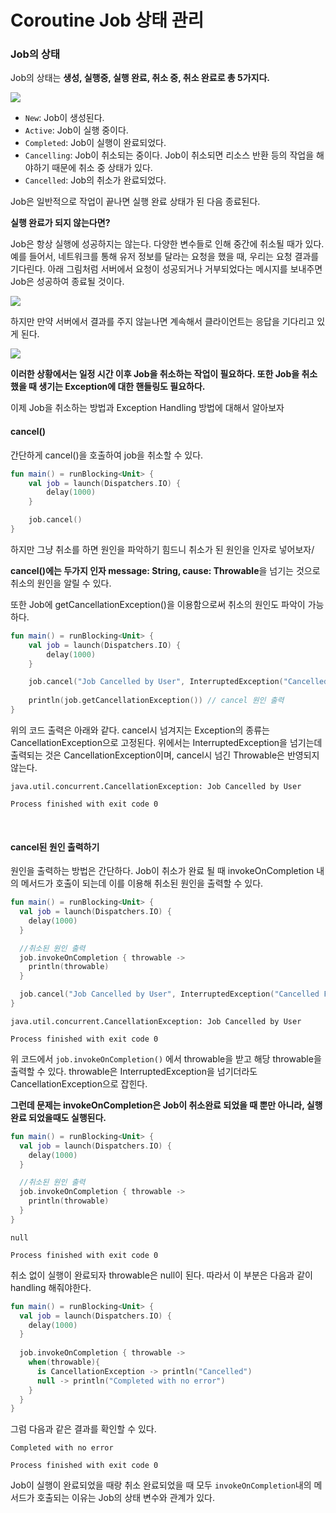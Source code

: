 # Coroutine Job 상태 관리

### Job의 상태

Job의 상태는 **생성, 실행중, 실행 완료, 취소 중, 취소 완료로 총 5가지다.**

![](https://img1.daumcdn.net/thumb/R1280x0/?scode=mtistory2&fname=https%3A%2F%2Fblog.kakaocdn.net%2Fdn%2FlDPEY%2FbtrcOkr0Ne2%2FphWZLmmhFhkehvIzIEb8G1%2Fimg.png)

- `New`: Job이 생성된다.
- `Active`: Job이 실행 중이다.
- `Completed`: Job이 실행이 완료되었다.
- `Cancelling`: Job이 취소되는 중이다. Job이 취소되면 리소스 반환 등의 작업을 해야하기 때문에 취소 중 상태가 있다.
- `Cancelled`: Job의 취소가 완료되었다.

Job은 일반적으로 작업이 끝나면 실행 완료 상태가 된 다음 종료된다.


**실행 완료가 되지 않는다면?**

Job은 항상 실행에 성공하지는 않는다. 다양한 변수들로 인해 중간에 취소될 때가 있다. 예를 들어서, 네트워크를 통해 유저 정보를 달라는 요청을 했을 때, 우리는 요청 결과를 기다린다. 아래 그림처럼 서버에서 요청이 성공되거나 거부되었다는 메시지를 보내주면 Job은 성공하여 종료될 것이다.

![](https://img1.daumcdn.net/thumb/R1280x0/?scode=mtistory2&fname=https%3A%2F%2Fblog.kakaocdn.net%2Fdn%2Fv4fNA%2FbtrcLBB0H2G%2F10LNc5co46tiTLwI3XUNC1%2Fimg.png)

하지만 만약 서버에서 결과를 주지 않늗나면 계속해서 클라이언트는 응답을 기다리고 있게 된다.

![](https://img1.daumcdn.net/thumb/R1280x0/?scode=mtistory2&fname=https%3A%2F%2Fblog.kakaocdn.net%2Fdn%2Fdk2bEE%2FbtrcNJyWaPq%2FxysFUCL5DfftkZ6NG3kSt0%2Fimg.png)

**이러한 상황에서는 일정 시간 이후 Job을 취소하는 작업이 필요하다. 또한 Job을 취소했을 때 생기는 Exception에 대한 핸들링도 필요하다.**

이제 Job을 취소하는 방법과 Exception Handling 방법에 대해서 알아보자

#### cancel()

간단하게 cancel()을 호출하여 job을 취소할 수 있다.

```kotlin
fun main() = runBlocking<Unit> {
    val job = launch(Dispatchers.IO) {
        delay(1000)
    }

    job.cancel()
}
```

하지만 그냥 취소를 하면 원인을 파악하기 힘드니 취소가 된 원인을 인자로 넣어보자/

**cancel()에는 두가지 인자 message: String, cause: Throwable**을 넘기는 것으로 취소의 원인을 알릴 수 있다.

또한 Job에 getCancellationException()을 이용함으로써 취소의 원인도 파악이 가능하다.

```kotlin
fun main() = runBlocking<Unit> {
    val job = launch(Dispatchers.IO) {
        delay(1000)
    }

    job.cancel("Job Cancelled by User", InterruptedException("Cancelled Forcibly"))
    
    println(job.getCancellationException()) // cancel 원인 출력
}
```

위의 코드 출력은 아래와 같다. cancel시 넘겨지는 Exception의 종류는 CancellationException으로 고정된다. 위에서는 InterruptedException을 넘기는데 출력되는 것은 CancellationException이며, cancel시 넘긴 Throwable은 반영되지 않는다.

```
java.util.concurrent.CancellationException: Job Cancelled by User

Process finished with exit code 0
```

<br>

#### cancel된 원인 출력하기

원인을 출력하는 방법은 간단하다. Job이 취소가 완료 될 때 invokeOnCompletion 내의 메서드가 호출이 되는데 이를 이용해 취소된 원인을 출력할 수 있다.

```kotlin
fun main() = runBlocking<Unit> {
  val job = launch(Dispatchers.IO) {
    delay(1000)
  }

  //취소된 원인 출력
  job.invokeOnCompletion { throwable ->
    println(throwable)
  }

  job.cancel("Job Cancelled by User", InterruptedException("Cancelled Forcibly"))
}
```

```
java.util.concurrent.CancellationException: Job Cancelled by User

Process finished with exit code 0
```

위 코드에서 `job.invokeOnCompletion()` 에서 throwable을 받고 해당 throwable을 출력할 수 있다. throwable은 InterruptedException을 넘기더라도 CancellationException으로 잡힌다.

**그런데 문제는 invokeOnCompletion은 Job이 취소완료 되었을 때 뿐만 아니라, 실행 완료 되었을때도 실행된다.**

```kotlin
fun main() = runBlocking<Unit> {
  val job = launch(Dispatchers.IO) {
    delay(1000)
  }

  //취소된 원인 출력
  job.invokeOnCompletion { throwable ->
    println(throwable)
  }
}
```

```
null

Process finished with exit code 0
```

취소 없이 실행이 완료되자 throwable은 null이 된다. 따라서 이 부분은 다음과 같이 handling 해줘야한다.

```kotlin
fun main() = runBlocking<Unit> {
  val job = launch(Dispatchers.IO) {
    delay(1000)
  }
  
  job.invokeOnCompletion { throwable ->
    when(throwable){
      is CancellationException -> println("Cancelled")
      null -> println("Completed with no error")
    }
  }
}
```

그럼 다음과 같은 결과를 확인할 수 있다.

```
Completed with no error

Process finished with exit code 0
```

Job이 실행이 완료되었을 때랑 취소 완료되었을 때 모두 `invokeOnCompletion`내의 메서드가 호출되는 이유는 Job의 상태 변수와 관계가 있다.